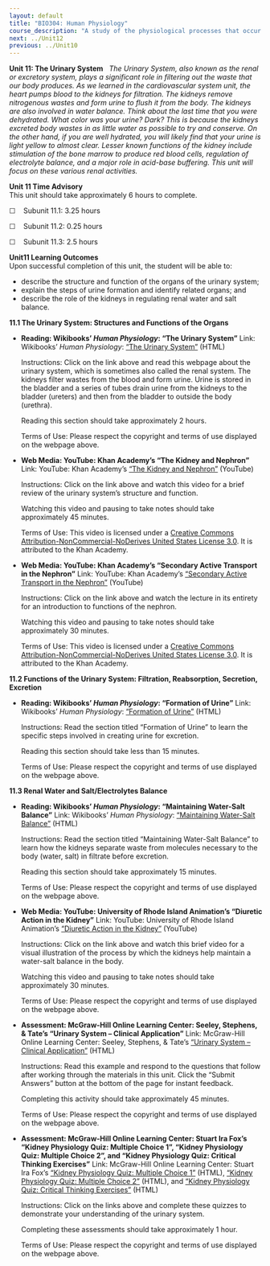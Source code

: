 ```yaml
---
layout: default
title: "BIO304: Human Physiology"
course_description: "A study of the physiological processes that occur within the human body, with particular attention on enzyme activity, cell signaling, metabolic processes, protein synthesis, and movement."
next: ../Unit12
previous: ../Unit10
---
```

**Unit 11: The Urinary System** <span id="11"></span> 
*The Urinary System, also known as the renal or excretory system, plays
a significant role in filtering out the waste that our body produces. As
we learned in the cardiovascular system unit, the heart pumps blood to
the kidneys for filtration. The kidneys remove nitrogenous wastes and
form urine to flush it from the body. The kidneys are also involved in
water balance. Think about the last time that you were dehydrated. What
color was your urine? Dark? This is because the kidneys excreted body
wastes in as little water as possible to try and conserve. On the other
hand, if you are well hydrated, you will likely find that your urine is
light yellow to almost clear. Lesser known functions of the kidney
include stimulation of the bone marrow to produce red blood cells,
regulation of electrolyte balance, and a major role in acid-base
buffering. This unit will focus on these various renal activities.*

**Unit 11 Time Advisory**  
This unit should take approximately 6 hours to complete.  
  
 ☐    Subunit 11.1: 3.25 hours  
  
 ☐    Subunit 11.2: 0.25 hours  
  
 ☐    Subunit 11.3: 2.5 hours

**Unit11 Learning Outcomes**  
Upon successful completion of this unit, the student will be able to:
-   describe the structure and function of the organs of the urinary
    system;
-   explain the steps of urine formation and identify related organs;
    and
-   describe the role of the kidneys in regulating renal water and salt
    balance.

**11.1 The Urinary System: Structures and Functions of the Organs**
<span id="11.1"></span> 
-   **Reading: Wikibooks’ *Human Physiology*: “The Urinary System”**
    Link: Wikibooks’ *Human Physiology*: [“The Urinary
    System”](http://en.wikibooks.org/wiki/Human_Physiology/The_Urinary_System) (HTML)  
      
     Instructions: Click on the link above and read this webpage about
    the urinary system, which is sometimes also called the renal system.
    The kidneys filter wastes from the blood and form urine. Urine is
    stored in the bladder and a series of tubes drain urine from the
    kidneys to the bladder (ureters) and then from the bladder to
    outside the body (urethra).  
      
     Reading this section should take approximately 2 hours.  
      
     Terms of Use: Please respect the copyright and terms of use
    displayed on the webpage above.

-   **Web Media: YouTube: Khan Academy’s “The Kidney and Nephron”**
    Link: YouTube: Khan Academy’s [“The Kidney and
    Nephron”](http://www.youtube.com/watch?feature=player_embedded&v=cc8sUv2SuaY)
    (YouTube)  
      
     Instructions: Click on the link above and watch this video for a
    brief review of the urinary system’s structure and function.  
      
     Watching this video and pausing to take notes should take
    approximately 45 minutes.  
      
     Terms of Use: This video is licensed under a [Creative Commons
    Attribution-NonCommercial-NoDerives United States License 3.0](). It
    is attributed to the Khan Academy. 

-   **Web Media: YouTube: Khan Academy’s “Secondary Active Transport in
    the Nephron”**
    Link: YouTube: Khan Academy’s [“Secondary Active Transport in the
    Nephron”](http://www.youtube.com/watch?feature=player_embedded&v=czY5nyvZ7cU)
    (YouTube)  
      
     Instructions: Click on the link above and watch the lecture in its
    entirety for an introduction to functions of the nephron.  
      
     Watching this video and pausing to take notes should take
    approximately 30 minutes.  
      
     Terms of Use: This video is licensed under a [Creative Commons
    Attribution-NonCommercial-NoDerives United States License 3.0](). It
    is attributed to the Khan Academy. 

**11.2 Functions of the Urinary System: Filtration, Reabsorption,
Secretion, Excretion** <span id="11.2"></span> 
-   **Reading: Wikibooks’ *Human Physiology*: “Formation of Urine”**
    Link: Wikibooks’ *Human Physiology*: [“Formation of
    Urine”](http://en.wikibooks.org/wiki/Human_Physiology/The_Urinary_System%23Formation_of_Urine) (HTML)  
      
     Instructions: Read the section titled “Formation of Urine” to learn
    the specific steps involved in creating urine for excretion.  
      
     Reading this section should take less than 15 minutes.  
      
     Terms of Use: Please respect the copyright and terms of use
    displayed on the webpage above.

**11.3 Renal Water and Salt/Electrolytes Balance** <span
id="11.3"></span> 
-   **Reading: Wikibooks’ *Human Physiology*: “Maintaining Water-Salt
    Balance”**
    Link: Wikibooks’ *Human Physiology*: [“Maintaining Water-Salt
    Balance”](http://en.wikibooks.org/wiki/Human_Physiology/The_Urinary_System%23Maintaining_Water-Salt_Balance) (HTML)  
      
     Instructions: Read the section titled “Maintaining Water-Salt
    Balance” to learn how the kidneys separate waste from molecules
    necessary to the body (water, salt) in filtrate before excretion.  
      
     Reading this section should take approximately 15 minutes.  
      
     Terms of Use: Please respect the copyright and terms of use
    displayed on the webpage above.

-   **Web Media: YouTube: University of Rhode Island Animation’s
    “Diuretic Action in the Kidney”**
    Link: YouTube: University of Rhode Island Animation’s [“Diuretic
    Action in the
    Kidney”](http://www.youtube.com/watch?v=6Wc4f2KnbYo&feature=related)
    (YouTube)  
      
     Instructions: Click on the link above and watch this brief video
    for a visual illustration of the process by which the kidneys help
    maintain a water-salt balance in the body.  
      
     Watching this video and pausing to take notes should take
    approximately 30 minutes.  
      
     Terms of Use: Please respect the copyright and terms of use
    displayed on the webpage above.

-   **Assessment: McGraw-Hill Online Learning Center: Seeley, Stephens,
    & Tate’s “Urinary System – Clinical Application”**
    Link: McGraw-Hill Online Learning Center: Seeley, Stephens, & Tate’s
    [“Urinary System – Clinical
    Application”](http://highered.mcgraw-hill.com/sites/0072351136/student_view0/chapter26/clinical_application.html)
    (HTML)  
      
     Instructions: Read this example and respond to the questions that
    follow after working through the materials in this unit. Click the
    “Submit Answers” button at the bottom of the page for instant
    feedback.  
      
     Completing this activity should take approximately 45 minutes.  
      
     Terms of Use: Please respect the copyright and terms of use
    displayed on the webpage above.

-   **Assessment: McGraw-Hill Online Learning Center: Stuart Ira Fox’s
    “Kidney Physiology Quiz: Multiple Choice 1”, “Kidney Physiology
    Quiz: Multiple Choice 2”, and “Kidney Physiology Quiz: Critical
    Thinking Exercises”**
    Link: McGraw-Hill Online Learning Center: Stuart Ira Fox’s [“Kidney
    Physiology Quiz: Multiple Choice
    1”](http://highered.mcgraw-hill.com/sites/0072919280/student_view0/chapter17/multiple_choice_1.html)
    (HTML), [“Kidney Physiology Quiz: Multiple Choice
    2”](http://highered.mcgraw-hill.com/sites/0072919280/student_view0/chapter17/multiple_choice_2.html)
    (HTML), and [“Kidney Physiology Quiz: Critical Thinking
    Exercises”](http://highered.mcgraw-hill.com/sites/0072919280/student_view0/chapter17/essay_.html)
    (HTML)  
      
     Instructions: Click on the links above and complete these quizzes
    to demonstrate your understanding of the urinary system.  
      
     Completing these assessments should take approximately 1 hour.  
      
     Terms of Use: Please respect the copyright and terms of use
    displayed on the webpage above.


